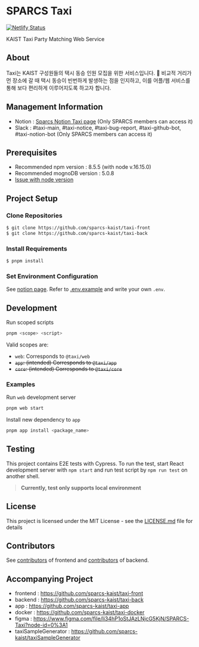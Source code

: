 # SPARCS Taxi

[![Netlify Status](https://api.netlify.com/api/v1/badges/60672e1f-5076-4f27-8f4a-7c1407cbeffa/deploy-status)](https://app.netlify.com/sites/taxi-dev-preview/deploys)

KAIST Taxi Party Matching Web Service

## About

Taxi는 KAIST 구성원들의 택시 동승 인원 모집을 위한 서비스입니다. 🚖
비교적 거리가 먼 장소에 갈 때 택시 동승이 빈번하게 발생하는 점을 인지하고, 이를 어플/웹 서비스를 통해 보다 편리하게 이루어지도록 하고자 합니다.

## Management Information

- Notion : [Sparcs Notion Taxi page](https://www.notion.so/sparcs/Taxi-9d371e8ac5ac4f0c9b9c35869682a0eb) (Only SPARCS members can access it)
- Slack : #taxi-main, #taxi-notice, #taxi-bug-report, #taxi-github-bot, #taxi-notion-bot (Only SPARCS members can access it)

## Prerequisites

- Recommended npm version : 8.5.5 (with node v.16.15.0)
- Recommended mognoDB version : 5.0.8
- [Issue with node version](https://github.com/sparcs-kaist/taxi-front/issues/76)

## Project Setup

### Clone Repositories

```bash
$ git clone https://github.com/sparcs-kaist/taxi-front
$ git clone https://github.com/sparcs-kaist/taxi-back
```

### Install Requirements

```bash
$ pnpm install
```

### Set Environment Configuration

See [notion page](https://www.notion.so/sparcs/Environment-Variables-1b404bd385fa495bac6d5517b57d72bf).
Refer to [.env.example](.env.example) and write your own `.env`.

## Development

Run scoped scripts

```bash
pnpm <scope> <script>
```

Valid scopes are:

- `web`: Corresponds to `@taxi/web`
- ~~`app`: (intended) Corresponds to `@taxi/app`~~
- ~~`core`: (intended) Corresponds to `@taxi/core`~~

### Examples

Run `web` development server

```bash
pnpm web start
```

Install new dependency to `app`

```bash
pnpm app install <package_name>
```

## Testing

This project contains E2E tests with Cypress. To run the test, start React development server with `npm start` and run test script by `npm run test` on another shell.

> **Currently, test only supports local environment**

## License

This project is licensed under the MIT License - see the [LICENSE.md](LICENSE.md) file for details

## Contributors

See [contributors](https://github.com/sparcs-kaist/taxi-front/graphs/contributors) of frontend and [contributors](https://github.com/sparcs-kaist/taxi-back/graphs/contributors) of backend.

## Accompanying Project

- frontend : https://github.com/sparcs-kaist/taxi-front
- backend : https://github.com/sparcs-kaist/taxi-back
- app : https://github.com/sparcs-kaist/taxi-app
- docker : https://github.com/sparcs-kaist/taxi-docker
- figma : https://www.figma.com/file/li34hP1oStJAzLNjcG5KjN/SPARCS-Taxi?node-id=0%3A1
- taxiSampleGenerator : https://github.com/sparcs-kaist/taxiSampleGenerator
